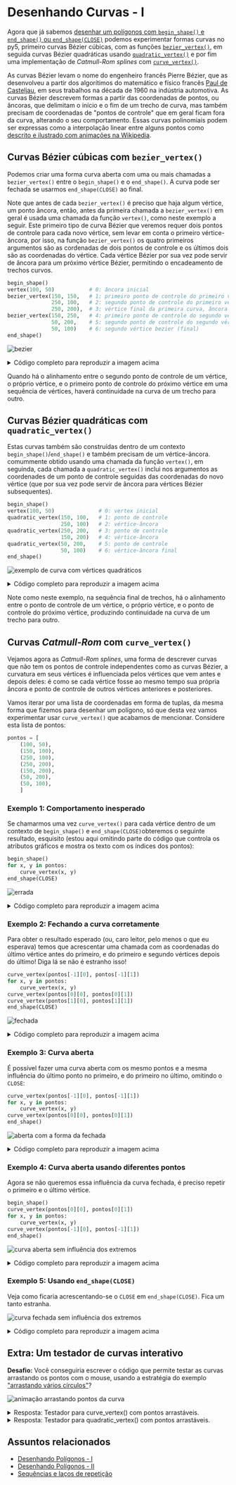 
# Desenhando Curvas - I

Agora que já sabemos [desenhar um polígonos com `begin_shape()` e `end_shape()` ou `end_shape(CLOSE)`](poligonos_2.md) podemos experimentar formas curvas no py5, primeiro curvas Bézier cúbicas, com as funções [`bezier_vertex()`](https://py5coding.org/reference/sketch_bezier_vertex.html), em seguida curvas Bézier quadráticas usando [`quadratic_vertex()`](https://py5coding.org/reference/sketch_quadratic_vertex.html) e por fim uma implementação de *Catmull-Rom splines* com [`curve_vertex()`](https://py5coding.org/reference/sketch_curve_vertex.html).

As curvas Bézier levam o nome do engenheiro francês Pierre Bézier, que as desenvolveu a partir dos algorítimos do matemático e físico francês [Paul de Casteljau](https://en.wikipedia.org/wiki/Paul_de_Casteljau), em seus trabalhos na década de 1960 na indústria automotiva. As curvas Bézier descrevem formas a partir das coordenadas de pontos, ou âncoras, que delimitam o início e o fim de um trecho de curva, mas também precisam de coordenadas de "pontos de controle" que em geral ficam fora da curva, alterando o seu comportamento. Essas curvas polinomiais podem ser expressas como a interpolação linear entre alguns pontos como [descrito e ilustrado com animações na Wikipedia](https://pt.wikipedia.org/wiki/Curva_de_B%C3%A9zier).

## Curvas Bézier cúbicas com `bezier_vertex()`

Podemos criar uma forma curva aberta com uma ou mais chamadas a `bezier_vertex()` entre o `begin_shape()` e o `end_shape()`. A curva pode ser fechada se usarmos `end_shape(CLOSE)` ao final.

Note que antes de cada `bezier_vertex()` é preciso que haja algum vértice, um ponto âncora, então, antes da primeira chamada a `bezier_vertex()` em geral é usada uma chamada da função `vertex()`, como neste exemplo a seguir. Este primeiro tipo de curva Bézier que veremos requer dois pontos de controle para cada novo vértice, sem levar em conta o primeiro vértice-âncora, por isso, na função `bezier_vertex()` os quatro primeiros argumentos são as cordenadas de dois pontos de controle e os últimos dois são as coordenadas do vértice. Cada vértice Bézier por sua vez pode servir de âncora para um próximo vértice Bézier, permitindo o encadeamento de trechos curvos.

```python
begin_shape()
vertex(100, 50)           # 0: âncora inicial
bezier_vertex(150, 150,   # 1: primeiro ponto de controle do primeiro vértice
              250, 100,   # 2: segundo ponto de controle do primeiro vértice
              250, 200),  # 3: vértice final da primeira curva, âncora da segunda
bezier_vertex(150, 250,   # 4: primeiro ponto de controle do segundo vértice
              50, 200,    # 5: segundo ponto de controle do segundo vértice
              50, 100)    # 6: segundo vértice bezier (final)
end_shape()
```

![bezier](assets/curve_bezier.png)

<details>
<summary> Código completo para reproduzir a imagem acima </summary>
<pre>

def setup():
    size(300, 300)

def draw():
    background(100)
    stroke_weight(3)
    stroke(0)
    no_fill()

    begin_shape()
    vertex(100, 50)
    bezier_vertex(150, 150,
                    250, 100,
                    250, 200),
    bezier_vertex(150, 250,
                    50, 200,
                    50, 100)
    end_shape()

    pontos = [
        (100, 50),
        (150, 150),
        (250, 100),
        (250, 200),
        (150, 250),
        (50, 200),
        (50, 100),
        ]
    stroke_weight(1)
    for i, ponto in enumerate(pontos):
        x, y = ponto
        fill(255)
        circle(x, y, 5)
        t="{}: {:3}, {:3}".format(i, x, y)
        text(t, x+5, y-5)
</pre>
</details>

Quando há o alinhamento entre o segundo ponto de controle de um vértice, o próprio vértice, e o primeiro ponto de controle do próximo vértice em uma sequência de vértices, haverá continuidade na curva de um trecho para outro.

## Curvas Bézier quadráticas com `quadratic_vertex()`

Estas curvas também são construídas dentro de um contexto `begin_shape()`/`end_shape()` e também precisam de um vértice-âncora. comummente obtido usando uma chamada da função `vertex()`, em seguinda, cada chamada a `quadratic_vertex()` inclui nos argumentos as coordenades de um ponto de controle seguidas das coordenadas do novo vértice (que por sua vez pode servir de âncora para vértices Bézier subsequentes).

```python
begin_shape()
vertex(100, 50)              # 0: vertex inicial
quadratic_vertex(150, 100,   # 1: ponto de controle
                 250, 100)   # 2: vértice-âncora
quadratic_vertex(250, 200,   # 3: ponto de controle
                 150, 200)   # 4: vértice-âncora
quadratic_vertex(50, 200,    # 5: ponto de controle
                 50, 100)    # 6: vértice-âncora final
end_shape()
```

![exemplo de curva com vértices quadráticos](assets/curve_quadratic.png)

<details>
<summary> Código completo para reproduzir a imagem acima </summary>
<pre>

def setup():
    size(300, 300)

def draw():
    background(100)
    stroke_weight(3)
    stroke(0)
    no_fill()

    begin_shape()
    vertex(100, 50)              # 0: vertex inicial
    quadratic_vertex(150, 100,   # 1: ponto de controle
                     250, 100)   # 2: ponto
    quadratic_vertex(250, 200,   # 3: ponto de controle
                     150, 200)   # 4: ponto de controle
    quadratic_vertex(50, 200,    # 5: ponto de controle
                     50, 100)    # 6: ponto de controle
    end_shape()

    pontos = [
        (100, 50),
        (150, 150),
        (250, 100),
        (250, 200),
        (150, 250),
        (50, 200),
        (50, 100),
        ]
    stroke_weight(1)
    for i, ponto in enumerate(pontos):
        x, y = ponto
        fill(255)
        circle(x, y, 5)
        t = f'{i}: {"vertex" if i == 0 else "control" if i % 2 else "quadratic"}'
        text(t, x+5, y-5)

</pre>
</details>

Note como neste exemplo, na sequência final de trechos, há o alinhamento entre o ponto de controle de um vértice, o próprio vértice, e o ponto de controle do próximo vértice, produzindo continuidade na curva de um trecho para outro.

## Curvas *Catmull-Rom* com `curve_vertex()`

Vejamos agora as *Catmull-Rom splines*, uma forma de descrever curvas que não tem os pontos de controle independentes como as curvas Bézier, a curvatura em seus vértices é influenciada pelos vértices que vem antes e depois deles: é como se cada vértice fosse ao mesmo tempo sua própria âncora e ponto de controle de outros vértices anteriores e posteriores.

Vamos iterar por uma lista de coordenadas em forma de tuplas, da mesma forma que fizemos para desenhar um polígono, só que desta vez vamos experimentar usar `curve_vertex()` que acabamos de mencionar. Considere esta lista de pontos:

```python
pontos = [
    (100, 50),
    (150, 100),
    (250, 100),
    (250, 200),
    (150, 200),
    (50, 200),
    (50, 100),
    ]
```

### Exemplo 1: Comportamento inesperado

Se chamarmos uma vez `curve_vertex()` para cada vértice dentro de um contexto de `begin_shape()` e `end_shape(CLOSE)`obteremos o seguinte resultado, esquisito (estou aqui omitindo parte do código que controla os atributos gráficos e mostra os texto com os índices dos pontos):

```python
begin_shape()
for x, y in pontos:
    curve_vertex(x, y)
end_shape(CLOSE)
```

![errada](assets/curve_wrong.png)

<details>
<summary> Código completo para reproduzir a imagem acima </summary>

 <pre>
 pontos = [
    (100, 50),
    (150, 100),
    (250, 100),
    (250, 200),
    (150, 200),
    (50, 200),
    (50, 100),
    ]

def setup():
    size(300, 300)

def draw():
    background(100)
    stroke_weight(3)
    stroke(0)
    no_fill()

    begin_shape()
    for x, y in pontos:
        curve_vertex(x, y)
    end_shape(CLOSE)
    stroke_weight(1)
    for i, ponto in enumerate(pontos):
        x, y = ponto
        fill(255)
        circle(x, y, 5)
        text(i, x+5, y-5)
</pre>
</details>

### Exemplo 2: Fechando a curva corretamente

Para obter o resultado esperado (ou, caro leitor, pelo menos o que eu esperava) temos que acrescentar uma chamada com as coordenadas do último vértice antes do primeiro, e do primeiro e segundo vértices depois do último! Diga lá se não é estranho isso!

```python
curve_vertex(pontos[-1][0], pontos[-1][1])
for x, y in pontos:
    curve_vertex(x, y)
curve_vertex(pontos[0][0], pontos[0][1])
curve_vertex(pontos[1][0], pontos[1][1])
end_shape(CLOSE)
```

![fechada](assets/curve_closed_smooth.png)

<details>
<summary> Código completo para reproduzir a imagem acima </summary>

 <pre>
pontos = [
    (100, 50),
    (150, 100),
    (250, 100),
    (250, 200),
    (150, 200),
    (50, 200),
    (50, 100),
    ]

def setup():
    size(300, 300)

def draw():
    background(100)
    stroke_weight(3)
    stroke(0)
    no_fill()

    begin_shape()
    curve_vertex(pontos[-1][0], pontos[-1][1])
    for x, y in pontos:
        curve_vertex(x, y)
    curve_vertex(pontos[0][0], pontos[0][1])
    curve_vertex(pontos[1][0], pontos[1][1])
    end_shape(CLOSE)
    stroke_weight(1)
    for i, ponto in enumerate(pontos):
        x, y=ponto
        fill(255)
        circle(x, y, 5)
        text(i, x + 5, y - 5)

</pre>
</details>

### Exemplo 3: Curva aberta

É possível fazer uma curva aberta com os mesmo pontos e a mesma influência do último ponto no primeiro, e do primeiro no último, omitindo o `CLOSE`:

```python
curve_vertex(pontos[-1][0], pontos[-1][1])
for x, y in pontos:
    curve_vertex(x, y)
curve_vertex(pontos[0][0], pontos[0][1])
end_shape()
```

![aberta com a forma da fechada](assets/curve_smooth.png)

<details>
<summary> Código completo para reproduzir a imagem acima </summary>
<pre>
pontos = [
    (100, 50),
    (150, 100),
    (250, 100),
    (250, 200),
    (150, 200),
    (50, 200),
    (50, 100),
    ]

def setup():
    size(600, 600)

def draw():
    background(100)
    stroke_weight(3)
    stroke(0)
    no_fill()

    begin_shape()
    curve_vertex(pontos[-1][0], pontos[-1][1])
    for x, y in pontos:
        curve_vertex(x, y)
    curve_vertex(pontos[0][0], pontos[0][1])
    curve_vertex(pontos[1][0], pontos[1][1])
    pontos = [
    (100, 50),
    (150, 100),
    (250, 100),
    (250, 200),
    (150, 200),
    (50, 200),
    (50, 100),
    ]


</pre>
</details>

### Exemplo 4: Curva aberta usando diferentes pontos

Agora se não queremos essa influência da curva fechada, é preciso repetir o primeiro e o último vértice.

```python
begin_shape()
curve_vertex(pontos[0][0], pontos[0][1])
for x, y in pontos:
    curve_vertex(x, y)
curve_vertex(pontos[-1][0], pontos[-1][1])
end_shape()
```

![curva aberta sem influência dos extremos](assets/curve.png)

<details>
<summary> Código completo para reproduzir a imagem acima </summary>
<pre>
pontos=[
    (100, 50),
    (150, 100),
    (250, 100),
    (250, 200),
    (150, 200),
    (50, 200),
    (50, 100),
    ]

def setup():
    size(600, 600)

def draw():
    background(100)
    stroke_weight(3)
    stroke(0)
    no_fill()

    begin_shape()
    curve_vertex(pontos[0][0], pontos[0][1])
    for x, y in pontos:
        curve_vertex(x, y)
    curve_vertex(pontos[-1][0], pontos[-1][1])
    end_shape()
    stroke_weight(1)
    for i, ponto in enumerate(pontos):
        x, y = ponto
        fill(255)
        circle(x, y, 5)
        text(i, x+5, y-5)
</pre>
</details>


### Exemplo 5: Usando `end_shape(CLOSE)`

Veja como ficaria acrescentando-se o `CLOSE` em `end_shape(CLOSE)`. Fica um tanto estranha.

![curva fechada sem influência dos extremos](assets/curve_closed.png)

<details>
<summary> Código completo para reproduzir a imagem acima </summary>
<pre>
pontos = [
    (100, 50),
    (150, 100),
    (250, 100),
    (250, 200),
    (150, 200),
    (50, 200),
    (50, 100),
    ]

def setup():
    size(600, 600)

def draw():
    background(100)
    stroke_weight(3)
    stroke(0)
    no_fill()

    begin_shape()
    curve_vertex(pontos[0][0], pontos[0][1])
    for x, y in pontos:
        curve_vertex(x, y)
    curve_vertex(pontos[-1][0], pontos[-1][1])
    end_shape(CLOSE)
    stroke_weight(1)
    for i, ponto in enumerate(pontos):
        x, y=ponto
        fill(255)
        circle(x, y, 5)
        text(i, x+5, y-5)
</pre>
</details>

## Extra: Um testador de curvas interativo

**Desafio:** Você conseguiria escrever o código que permite testar as curvas arrastando os pontos com o mouse, usando a estratégia do exemplo ["arrastando vários círculos"](https://github.com/villares/material-aulas/blob/main/Processing-Python-py5/arrastando_circulos.md#arrastando-v%C3%A1rios-c%C3%ADrculos)?

![animação arrastando pontos da curva](assets/curves_animate.gif)

<details>

<summary> Resposta: Testador para curve_vertex() com pontos arrastáveis. </summary>

<pre>
  arrastando = None

  pontos = [
      (100, 50),
      (150, 100),
      (250, 100),
      (250, 200),
      (150, 200),
      (50, 200),
      (50, 100)]

  def setup():
      size(300, 300)

  def draw():
      background(100)
      stroke_weight(3)
      stroke(0)
      no_fill()

      begin_shape()
      curve_vertex(pontos[-1][0], pontos[-1][1])
      for x, y in pontos:
          curve_vertex(x, y)
      curve_vertex(pontos[0][0], pontos[0][1])
      end_shape(CLOSE)
      stroke_weight(1)
      for i, ponto in enumerate(pontos):
          x, y = ponto
          if i == arrastando:
              fill(200, 0, 0)
          elif dist(mouse_x, mouse_y, x, y) < 10:
              fill(255, 255, 0)
          else:
              fill(255)
          circle(x, y, 5)
          t = '{}: {:03}, {:03}'.format(i, x, y)
          text(t, x + 5, y - 5)

  def mouse_pressed():
      # quando um botão do mouse é apertado
      global arrastando
      for i, ponto in enumerate(pontos):
          x, y = ponto
          if dist(mouse_x, mouse_y, x, y) < 10:
              arrastando = i
              break  # encerra o laço

  def mouse_released():
      # quando um botão do mouse é solto
      global arrastando
      arrastando = None

  def mouse_dragged():
       # quando o mouse é movido apertado
       global pontos
       global arrastando
       if arrastando is not None:
          x, y = pontos[arrastando]
          x += mouse_x - pmouse_x
          y += mouse_y - pmouse_y
          pontos[arrastando] = x, y
</pre>

</details>

<details>

<summary> Resposta: Testador para quadratic_vertex() com pontos arrastáveis. </summary>

<pre>
arrastando = None

pontos = [
    (100, 50),   # 0: vertex() âncora inicial 
    (150, 100),  # 1: ponto de controle
    (250, 100),  # 2: vértice e âncora do próximo
    (250, 200),  # 3: ponto de controle
    (150, 200),  # 4: vértice e âncora do próximo
    (50, 200),   # 5: ponto de controle
    (50, 100),   # 6: vértice final
]

def setup():
    size(400, 300)

def draw():
    background(100)
    stroke_weight(3)
    stroke(0)
    no_fill()

    with begin_shape():
        vertex(pontos[0][0], pontos[0][1])  # primeiro ponto (índice 0)
        for (px, py), (x, y) in zip(pontos[1::2], pontos[2::2]):  
            # do segundo e terceiro pontos (índices 1 e 2) em diante 
            quadratic_vertex(px, py, x, y)
    
    stroke_weight(1)
    for i, ponto in enumerate(pontos):
        x, y = ponto
        if i == arrastando:
            fill(200, 0, 0)
        elif dist(mouse_x, mouse_y, x, y) < 10:
            fill(255, 255, 0)
        else:
            fill(255)
        ellipse(x, y, 5, 5)
        t = f'{i}: {"vertex" if i == 0 else "control" if i % 2 else "quadratic"}'
        text(t, x + 5, y - 5)

def mouse_pressed():
    global arrastando
    for i, ponto in enumerate(pontos):
        x, y = ponto
        if dist(mouse_x, mouse_y, x, y) < 10:
            arrastando = i
            break 

def mouse_released():
    global arrastando
    arrastando = None

def mouse_dragged():
    global pontos
    global arrastando
    if arrastando is not None:
        x, y = pontos[arrastando]
        x += mouse_x - pmouse_x
        y += mouse_y - pmouse_y
        pontos[arrastando] = x, y
</pre>

</details>


## Assuntos relacionados

- [Desenhando Polígonos - I](poligonos_1.md)
- [Desenhando Polígonos - II](poligonos_2.md)
- [Sequências e laços de repetição](lacos_py.md)


